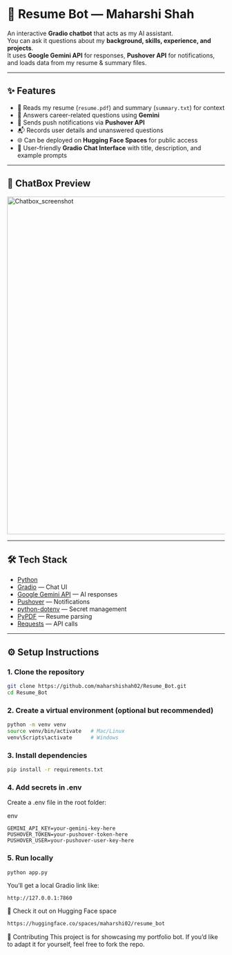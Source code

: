 # 💼 Resume Bot — Maharshi Shah

An interactive **Gradio chatbot** that acts as my AI assistant.  
You can ask it questions about my **background, skills, experience, and projects**.  
It uses **Google Gemini API** for responses, **Pushover API** for notifications, and loads data from my resume & summary files.

---

## ✨ Features
- 📄 Reads my resume (`resume.pdf`) and summary (`summary.txt`) for context  
- 🤖 Answers career-related questions using **Gemini**  
- 🔔 Sends push notifications via **Pushover API**  
- 📬 Records user details and unanswered questions  
- 🌐 Can be deployed on **Hugging Face Spaces** for public access  
- 🎨 User-friendly **Gradio Chat Interface** with title, description, and example prompts  

---

## 📸 ChatBox Preview

<img width="1562" height="781" alt="Chatbox_screenshot" src="https://github.com/user-attachments/assets/dea9bf75-b203-4fbc-b3cc-79fa5d18e023" />

---

## 🛠️ Tech Stack
- [Python](https://www.python.org/)  
- [Gradio](https://www.gradio.app/) — Chat UI  
- [Google Gemini API](https://ai.google.dev/) — AI responses  
- [Pushover](https://pushover.net/) — Notifications  
- [python-dotenv](https://pypi.org/project/python-dotenv/) — Secret management  
- [PyPDF](https://pypi.org/project/pypdf/) — Resume parsing  
- [Requests](https://pypi.org/project/requests/) — API calls  

---

## ⚙️ Setup Instructions

### 1. Clone the repository
```bash
git clone https://github.com/maharshishah02/Resume_Bot.git
cd Resume_Bot
```
### 2. Create a virtual environment (optional but recommended)
```bash
python -m venv venv
source venv/bin/activate   # Mac/Linux
venv\Scripts\activate      # Windows
```
### 3. Install dependencies
```bash
pip install -r requirements.txt
```
### 4. Add secrets in .env
Create a .env file in the root folder:

env
```
GEMINI_API_KEY=your-gemini-key-here
PUSHOVER_TOKEN=your-pushover-token-here
PUSHOVER_USER=your-pushover-user-key-here
```

### 5. Run locally
```bash
python app.py
```
You’ll get a local Gradio link like:
```
http://127.0.0.1:7860
```

🚀 Check it out on Hugging Face space
```bash
https://huggingface.co/spaces/maharshi02/resume_bot
```

🤝 Contributing
This project is for showcasing my portfolio bot. If you’d like to adapt it for yourself, feel free to fork the repo.
